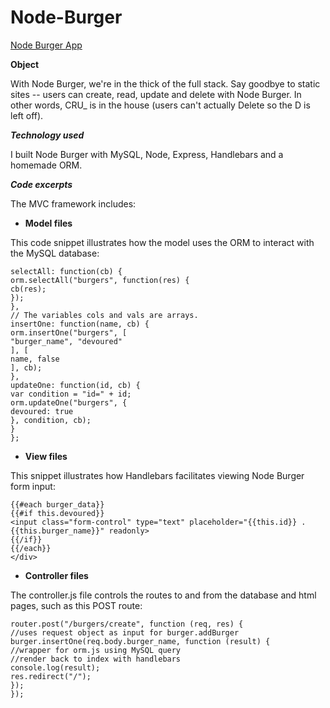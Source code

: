 # Node-Burger
[Node Burger App](https://stark-ocean-97912.herokuapp.com/)

**Object**

With Node Burger, we're in the thick of the full stack. Say goodbye to static sites -- users can create, read, update and delete with Node Burger. In other words, CRU_ is in the house (users can't actually Delete so the D is left off).

***Technology used***

I built Node Burger with MySQL, Node, Express, Handlebars and a homemade ORM.


***Code excerpts***

The MVC framework includes: 

* **Model files**

This code snippet illustrates how the model uses the ORM to interact with the MySQL database:

```var burger = {
selectAll: function(cb) {
orm.selectAll("burgers", function(res) {
cb(res);
});
},
// The variables cols and vals are arrays.
insertOne: function(name, cb) {
orm.insertOne("burgers", [
"burger_name", "devoured"
], [
name, false
], cb);
},
updateOne: function(id, cb) {
var condition = "id=" + id;
orm.updateOne("burgers", {
devoured: true
}, condition, cb);
}
};
```

* **View files**

This snippet illustrates how Handlebars facilitates viewing Node Burger form input:

```<div class="col-md-6 text-center" class="task">
{{#each burger_data}} 
{{#if this.devoured}}
<input class="form-control" type="text" placeholder="{{this.id}} . {{this.burger_name}}" readonly> 
{{/if}} 
{{/each}}
</div>
```

* **Controller files**

The controller.js file controls the routes to and from the database and html pages, such as this POST route:

```//a POST route to go back to index
router.post("/burgers/create", function (req, res) {
//uses request object as input for burger.addBurger
burger.insertOne(req.body.burger_name, function (result) {
//wrapper for orm.js using MySQL query
//render back to index with handlebars
console.log(result);
res.redirect("/");
});
});
```



